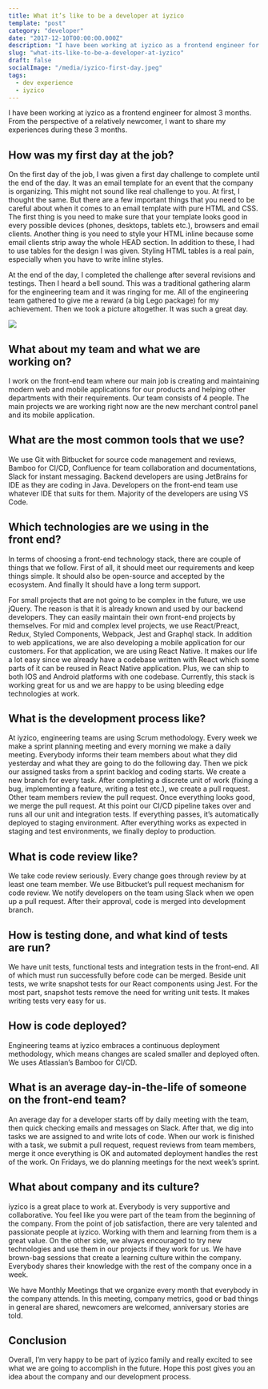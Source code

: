 ```yaml
---
title: What it’s like to be a developer at iyzico
template: "post"
category: "developer"
date: "2017-12-10T00:00:00.000Z"
description: "I have been working at iyzico as a frontend engineer for almost 3 months. From the perspective of a relatively newcomer, I want to share my experiences during these 3 months."
slug: "what-its-like-to-be-a-developer-at-iyzico"
draft: false
socialImage: "/media/iyzico-first-day.jpeg"
tags:
  - dev experience
  - iyzico
---
```


I have been working at iyzico as a frontend engineer for almost 3 months. From the perspective of a relatively newcomer, I want to share my experiences during these 3 months.

## How was my first day at the job?
On the first day of the job, I was given a first day challenge to complete until the end of the day. It was an email template for an event that the company is organizing. This might not sound like real challenge to you. At first, I thought the same. But there are a few important things that you need to be careful about when it comes to an email template with pure HTML and CSS. The first thing is you need to make sure that your template looks good in every possible devices (phones, desktops, tablets etc.), browsers and email clients. Another thing is you need to style your HTML inline because some email clients strip away the whole HEAD section. In addition to these, I had to use tables for the design I was given. Styling HTML tables is a real pain, especially when you have to write inline styles.

At the end of the day, I completed the challenge after several revisions and testings. Then I heard a bell sound. This was a traditional gathering alarm for the engineering team and it was ringing for me. All of the engineering team gathered to give me a reward (a big Lego package) for my achievement. Then we took a picture altogether. It was such a great day.

![](/media/iyzico-first-day.jpeg)
## What about my team and what we are working on?
I work on the front-end team where our main job is creating and maintaining modern web and mobile applications for our products and helping other departments with their requirements. Our team consists of 4 people. The main projects we are working right now are the new merchant control panel and its mobile application.
## What are the most common tools that we use?
We use Git with Bitbucket for source code management and reviews, Bamboo for CI/CD, Confluence for team collaboration and documentations, Slack for instant messaging. Backend developers are using JetBrains for IDE as they are coding in Java. Developers on the front-end team use whatever IDE that suits for them. Majority of the developers are using VS Code.
## Which technologies are we using in the front end?
In terms of choosing a front-end technology stack, there are couple of things that we follow. First of all, it should meet our requirements and keep things simple. It should also be open-source and accepted by the ecosystem. And finally It should have a long term support.

For small projects that are not going to be complex in the future, we use jQuery. The reason is that it is already known and used by our backend developers. They can easily maintain their own front-end projects by themselves. For mid and complex level projects, we use React/Preact, Redux, Styled Components, Webpack, Jest and Graphql stack. In addition to web applications, we are also developing a mobile application for our customers. For that application, we are using React Native. It makes our life a lot easy since we already have a codebase written with React which some parts of it can be reused in React Native application. Plus, we can ship to both IOS and Android platforms with one codebase. Currently, this stack is working great for us and we are happy to be using bleeding edge technologies at work.
## What is the development process like?
At iyzico, engineering teams are using Scrum methodology. Every week we make a sprint planning meeting and every morning we make a daily meeting. Everybody informs their team members about what they did yesterday and what they are going to do the following day. Then we pick our assigned tasks from a sprint backlog and coding starts. We create a new branch for every task. After completing a discrete unit of work (fixing a bug, implementing a feature, writing a test etc.), we create a pull request. Other team members review the pull request. Once everything looks good, we merge the pull request. At this point our CI/CD pipeline takes over and runs all our unit and integration tests. If everything passes, it’s automatically deployed to staging environment. After everything works as expected in staging and test environments, we finally deploy to production.
## What is code review like?
We take code review seriously. Every change goes through review by at least one team member. We use Bitbucket’s pull request mechanism for code review. We notify developers on the team using Slack when we open up a pull request. After their approval, code is merged into development branch.
## How is testing done, and what kind of tests are run?
We have unit tests, functional tests and integration tests in the front-end. All of which must run successfully before code can be merged. Beside unit tests, we write snapshot tests for our React components using Jest. For the most part, snapshot tests remove the need for writing unit tests. It makes writing tests very easy for us.
## How is code deployed?
Engineering teams at iyzico embraces a continuous deployment methodology, which means changes are scaled smaller and deployed often. We uses Atlassian’s Bamboo for CI/CD.
## What is an average day-in-the-life of someone on the front-end team?
An average day for a developer starts off by daily meeting with the team, then quick checking emails and messages on Slack. After that, we dig into tasks we are assigned to and write lots of code. When our work is finished with a task, we submit a pull request, request reviews from team members, merge it once everything is OK and automated deployment handles the rest of the work. On Fridays, we do planning meetings for the next week’s sprint.
## What about company and its culture?
iyzico is a great place to work at. Everybody is very supportive and collaborative. You feel like you were part of the team from the beginning of the company.
From the point of job satisfaction, there are very talented and passionate people at iyzico. Working with them and learning from them is a great value. On the other side, we always encouraged to try new technologies and use them in our projects if they work for us. We have brown-bag sessions that create a learning culture within the company. Everybody shares their knowledge with the rest of the company once in a week.

We have Monthly Meetings that we organize every month that everybody in the company attends. In this meeting, company metrics, good or bad things in general are shared, newcomers are welcomed, anniversary stories are told.
## Conclusion
Overall, I’m very happy to be part of iyzico family and really excited to see what we are going to accomplish in the future. Hope this post gives you an idea about the company and our development process.